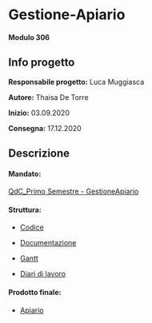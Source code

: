 # Gestione-Apiario
#### Modulo 306


## Info progetto
**Responsabile progetto:** Luca Muggiasca

**Autore:** Thaisa De Torre

**Inizio:** 03.09.2020

**Consegna:** 17.12.2020


## Descrizione


#### Mandato:
[QdC_Primo Semestre - GestioneApiario](https://github.com/ThaisaDeTorre/Gestione-Apiario/blob/master/Documenti/QdC_Primo_Semestre_GestioneApiario.docx)

#### Struttura:
- [Codice](https://github.com/ThaisaDeTorre/Gestione-Apiario/blob/master/src/)

- [Documentazione](https://github.com/ThaisaDeTorre/Gestione-Apiario/blob/master/Documenti/Documentazione.md)

- [Gantt](https://github.com/ThaisaDeTorre/Gestione-Apiario/blob/master/Documenti/gantt_preventivo.png)

- [Diari di lavoro](https://github.com/ThaisaDeTorre/Gestione-Apiario/blob/master/Diario/)

#### Prodotto finale:
- [Apiario](http://samtinfo.ch/i18dettha/Apiario/index)
